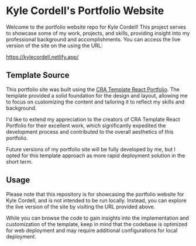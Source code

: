 # Kyle Cordell's Portfolio Website

Welcome to the portfolio website repo for Kyle Cordell! This project serves to showcase some of my work, projects, and skills, providing insight into my professional background and accomplishments. You can access the live version of the site on the using the URL:

https://kylecordell.netlify.app/

## Template Source

This portfolio site was built using the [CRA Template React Portfolio](https://github.com/codefellows/cra-template-react-portfolio). The template provided a solid foundation for the design and layout, allowing me to focus on customizing the content and tailoring it to reflect my skills and background.

I'd like to extend my appreciation to the creators of CRA Template React Portfolio for their excellent work, which significantly expedited the development process and contributed to the overall aesthetics of this portfolio.

Future versions of my portfolio site will be fully developed by me, but I opted for this template approach as more rapid deployment solution in the short term.

## Usage

Please note that this repository is for showcasing the portfolio website for Kyle Cordell, and is not intended to be run locally. Instead, you can explore the live version of the site by visiting the URL provided above.

While you can browse the code to gain insights into the implementation and customization of the template, keep in mind that the codebase is optimized for web deployment and may require additional configurations for local deployment.
